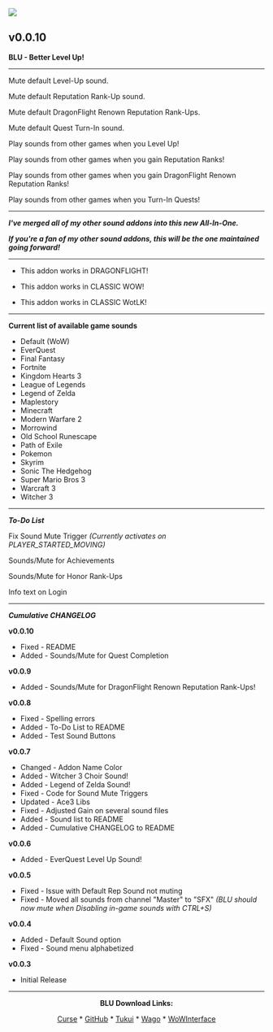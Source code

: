 [![](https://img.shields.io/static/v1?label=Donate&message=CashApp&color=brightgreen)](https://bit.ly/3fyxxSU)

v0.0.10
------------------------------

**BLU - Better Level Up!**

------------------------------

Mute default Level-Up sound.

Mute default Reputation Rank-Up sound.

Mute default DragonFlight Renown Reputation Rank-Ups.

Mute default Quest Turn-In sound.

Play sounds from other games when you Level Up!

Play sounds from other games when you gain Reputation Ranks!

Play sounds from other games when you gain DragonFlight Renown Reputation Ranks!

Play sounds from other games when you Turn-In Quests!

------------------------------

***I've merged all of my other sound addons into this new All-In-One.***

***If you're a fan of my other sound addons, this will be the one maintained going forward!***

------------------------------

- This addon works in DRAGONFLIGHT!

- This addon works in CLASSIC WOW!

- This addon works in CLASSIC WotLK!

------------------------------

**Current list of available game sounds**
- Default (WoW)
- EverQuest
- Final Fantasy
- Fortnite
- Kingdom Hearts 3
- League of Legends
- Legend of Zelda
- Maplestory
- Minecraft
- Modern Warfare 2
- Morrowind
- Old School Runescape
- Path of Exile
- Pokemon
- Skyrim
- Sonic The Hedgehog
- Super Mario Bros 3
- Warcraft 3
- Witcher 3

------------------------------

***To-Do List***

Fix Sound Mute Trigger *(Currently activates on PLAYER_STARTED_MOVING)*

Sounds/Mute for Achievements

Sounds/Mute for Honor Rank-Ups

Info text on Login

------------------------------

***Cumulative CHANGELOG***

**v0.0.10**
- Fixed - README
- Added - Sounds/Mute for Quest Completion

**v0.0.9**
- Added - Sounds/Mute for DragonFlight Renown Reputation Rank-Ups!

**v0.0.8**
- Fixed   - Spelling errors
- Added   - To-Do List to README
- Added   - Test Sound Buttons

**v0.0.7**
- Changed - Addon Name Color
- Added   - Witcher 3 Choir Sound!
- Added   - Legend of Zelda Sound!
- Fixed   - Code for Sound Mute Triggers
- Updated - Ace3 Libs
- Fixed   - Adjusted Gain on several sound files
- Added   - Sound list to README
- Added   - Cumulative CHANGELOG to README

**v0.0.6**
- Added - EverQuest Level Up Sound!

**v0.0.5**
- Fixed - Issue with Default Rep Sound not muting
- Fixed - Moved all sounds from channel "Master" to "SFX"
          *(BLU should now mute when Disabling in-game sounds with CTRL+S)*

**v0.0.4**
- Added   - Default Sound option
- Fixed   - Sound menu alphabetized

**v0.0.3**
- Initial Release

------------------------------

<div align="center">

**BLU Download Links:**

[Curse](https://www.curseforge.com/wow/addons/blu-better-level-up "This link takes you to the Curseforge.com website, you may download it here and help support the developers.") * [GitHub](https://github.com/donniedice/BLU "This link takes you to the GitHub.com website, you may download it here.") * [Tukui](https://www.tukui.org/addons.php?id=257 "This link takes you to the Tukui.org website, you may download it here.") * [Wago](https://addons.wago.io/addons/blu "This link takes you to the Wago.io website, you may download it here and help support the developers.") * [WoWInterface](https://www.wowinterface.com/downloads/info26465-BLU-BetterLevelUp.html "This link takes you to the WoWInterface.com website, you may download it here.")

</div>
